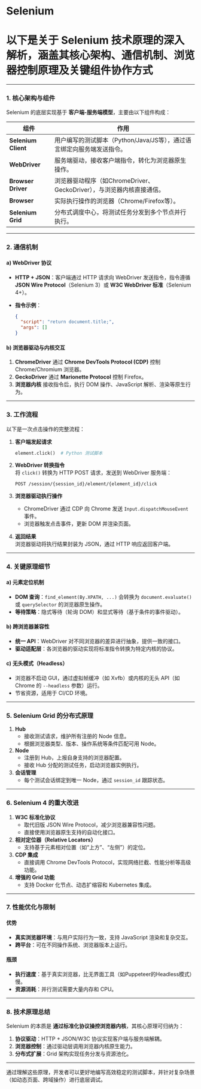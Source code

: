 # Selenium
<!-- toc --> 

# 以下是关于 **Selenium 技术原理**的深入解析，涵盖其核心架构、通信机制、浏览器控制原理及关键组件协作方式

---

### **1. 核心架构与组件**

Selenium 的底层实现基于 **客户端-服务端模型**，主要由以下组件构成：

| 组件                | 作用                                                                 |
|---------------------|--------------------------------------------------------------------|
| **Selenium Client** | 用户编写的测试脚本（Python/Java/JS等），通过语言绑定向服务端发送指令。          |
| **WebDriver**       | 服务端驱动，接收客户端指令，转化为浏览器原生操作。                             |
| **Browser Driver**  | 浏览器驱动程序（如ChromeDriver、GeckoDriver），与浏览器内核直接通信。          |
| **Browser**         | 实际执行操作的浏览器（Chrome/Firefox等）。                                 |
| **Selenium Grid**   | 分布式调度中心，将测试任务分发到多个节点并行执行。                             |

---

### **2. 通信机制**

#### **a) WebDriver 协议**

- **HTTP + JSON**：客户端通过 HTTP 请求向 WebDriver 发送指令，指令遵循 **JSON Wire Protocol**（Selenium 3）或 **W3C WebDriver 标准**（Selenium 4+）。
- **指令示例**：

  ```json
  {
    "script": "return document.title;",
    "args": []
  }
  ```

#### **b) 浏览器驱动与内核交互**

1. **ChromeDriver** 通过 **Chrome DevTools Protocol (CDP)** 控制 Chrome/Chromium 浏览器。
2. **GeckoDriver** 通过 **Marionette Protocol** 控制 Firefox。
3. **浏览器内核** 接收指令后，执行 DOM 操作、JavaScript 解析、渲染等原生行为。

---

### **3. 工作流程**

以下是一次点击操作的完整流程：

1. **客户端发起请求**  

   ```python
   element.click()  # Python 测试脚本
   ```

2. **WebDriver 转换指令**  
   将 `click()` 转换为 HTTP POST 请求，发送到 WebDriver 服务端：

   ```
   POST /session/{session_id}/element/{element_id}/click
   ```

3. **浏览器驱动执行操作**  
   - ChromeDriver 通过 CDP 向 Chrome 发送 `Input.dispatchMouseEvent` 事件。
   - 浏览器触发点击事件，更新 DOM 并渲染页面。
4. **返回结果**  
   浏览器驱动将执行结果封装为 JSON，通过 HTTP 响应返回客户端。

---

### **4. 关键原理细节**

#### **a) 元素定位机制**

- **DOM 查询**：`find_element(By.XPATH, ...)` 会转换为 `document.evaluate()` 或 `querySelector` 的浏览器原生操作。
- **等待策略**：隐式等待（轮询 DOM）和显式等待（基于条件的事件驱动）。

#### **b) 跨浏览器兼容性**

- **统一 API**：WebDriver 对不同浏览器的差异进行抽象，提供一致的接口。
- **驱动适配层**：各浏览器的驱动实现将标准指令转换为特定内核的协议。

#### **c) 无头模式（Headless）**

- 浏览器不启动 GUI，通过虚拟帧缓冲（如 Xvfb）或内核的无头 API（如 Chrome 的 `--headless` 参数）运行。
- 节省资源，适用于 CI/CD 环境。

---

### **5. Selenium Grid 的分布式原理**

1. **Hub**  
   - 接收测试请求，维护所有注册的 Node 信息。
   - 根据浏览器类型、版本、操作系统等条件匹配可用 Node。
2. **Node**  
   - 注册到 Hub，上报自身支持的浏览器配置。
   - 接收 Hub 分配的测试任务，启动浏览器实例执行。
3. **会话管理**  
   - 每个测试会话绑定到唯一 Node，通过 `session_id` 跟踪状态。

---

### **6. Selenium 4 的重大改进**

1. **W3C 标准化协议**  
   - 取代旧版 JSON Wire Protocol，减少浏览器兼容性问题。
   - 直接使用浏览器原生支持的自动化接口。
2. **相对定位器（Relative Locators）**  
   - 支持基于元素相对位置（如“上方”、“左侧”）的定位。
3. **CDP 集成**  
   - 直接调用 Chrome DevTools Protocol，实现网络拦截、性能分析等高级功能。
4. **增强的 Grid 功能**  
   - 支持 Docker 化节点、动态扩缩容和 Kubernetes 集成。

---

### **7. 性能优化与限制**

#### **优势**

- **真实浏览器环境**：与用户实际行为一致，支持 JavaScript 渲染和复杂交互。
- **跨平台**：可在不同操作系统、浏览器版本上运行。

#### **瓶颈**

- **执行速度**：基于真实浏览器，比无界面工具（如Puppeteer的Headless模式）慢。
- **资源消耗**：并行测试需要大量内存和 CPU。

---

### **8. 技术原理总结**

Selenium 的本质是 **通过标准化协议操控浏览器内核**，其核心原理可归纳为：

1. **协议驱动**：HTTP + JSON/W3C 协议实现客户端与服务端解耦。
2. **浏览器控制**：通过驱动层调用浏览器内核原生能力。
3. **分布式扩展**：Grid 架构实现任务分发与资源池化。

---

通过理解这些原理，开发者可以更好地编写高效稳定的测试脚本，并针对复杂场景（如动态页面、跨域操作）进行底层调试。
